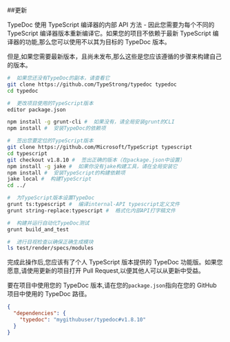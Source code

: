 ##更新

TypeDoc 使用 TypeScript 编译器的内部 API 方法 - 因此您需要为每个不同的 TypeScript 编译器版本重新编译它。如果您的项目不依赖于最新 TypeScript 编译器的功能,那么您可以使用不以其为目标的 TypeDoc 版本。

但是,如果您需要最新版本，且尚未发布,那么这些是您应该遵循的步骤来构建自己的版本。

```bash
#  如果您还没有TypeDoc的副本，请查看它
git clone https://github.com/TypeStrong/typedoc typedoc
cd typedoc

#  更改项目使用的TypeScript版本
editor package.json

npm install -g grunt-cli #  如果没有，请全局安装grunt的CLI
npm install #  安装TypeDoc的依赖项

#  签出您要定位的TypeScript版本
git clone https://github.com/Microsoft/TypeScript typescript
cd typescript
git checkout v1.8.10 #  签出正确的版本（在package.json中设置）
npm install -g jake #  如果你没有jake构建工具，请在全局安装它
npm install #  安装TypeScript的构建依赖项
jake local #  构建TypeScript
cd ../

#  为TypeScript版本设置TypeDoc
grunt ts:typescript #  编译internal-API typescript定义文件
grunt string-replace:typescript #  格式化内部API打字稿文件

#  构建并运行自动化TypeDoc测试
grunt build_and_test

#  进行目视检查以确保正确生成模块
ls test/render/specs/modules
```

完成此操作后,您应该有了个人 TypeScript 版本提供的 TypeDoc 功能版。如果您愿意,请使用更新的项目打开 Pull Request,以便其他人可以从更新中受益。

要在项目中使用您的 TypeDoc 版本,请在您的`package.json`指向在您的 GitHub 项目中使用的 TypeDoc 路径。

```json
{
  "dependencies": {
    "typedoc": "mygithubuser/typedoc#v1.8.10"
  }
}
```
